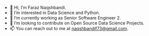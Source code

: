 - 👋 Hi, I’m Faraz Naqshbandi. 
- 👀 I’m interested in Data Science and Python.
- 🌱 I’m currently working as Senior Software Engineer 2. 
- 💞️ I’m looking to contribute on Open Source Data Science Projects.
- 📫 You can reach out to me at naqshbandif73@gmail.com.

<!---
faraznaqshbandi04/faraznaqshbandi04 is a ✨ special ✨ repository because its `README.md` (this file) appears on your GitHub profile.
You can click the Preview link to take a look at your changes.
--->
